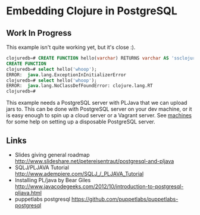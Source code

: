 Embedding Clojure in PostgreSQL
===============================

Work In Progress
----------------

This example isn't quite working yet, but it's close :).

```sql
clojuredb=# CREATE FUNCTION hello(varchar) RETURNS varchar AS 'ssclojure.PrettyCool.hellos' LANGUAGE javaU;
CREATE FUNCTION
clojuredb=# select hello('whoop');
ERROR:  java.lang.ExceptionInInitializerError
clojuredb=# select hello('whoop');
ERROR:  java.lang.NoClassDefFoundError: clojure.lang.RT
clojuredb=#
```

This example needs a PostgreSQL server with PLJava that we can upload
jars to.  This can be done with PostgreSQL server on your dev machine, 
or it is easy enough to spin up a cloud server or a Vagrant server. 
See [machines](./machines) for some help on setting up a disposable 
PostgreSQL server.




Links
-----

* Slides giving general roadmap 
  http://www.slideshare.net/petereisentraut/postgresql-and-pljava
* SQLJ/PLJAVA Tutorial
  http://www.adempiere.com/SQLJ_/_PLJAVA_Tutorial 
* Installing PL/java by Bear Giles
  http://www.javacodegeeks.com/2012/10/introduction-to-postgresql-pljava.html
* puppetlabs postgresql 
  https://github.com/puppetlabs/puppetlabs-postgresql
